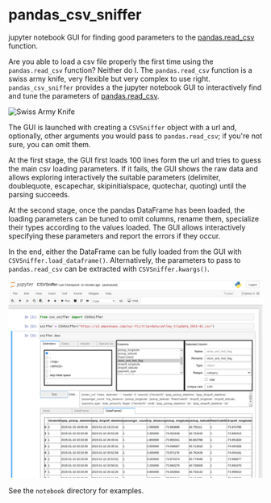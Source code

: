 # pandas_csv_sniffer
jupyter notebook GUI for finding good parameters to the [pandas.read_csv](https://pandas.pydata.org/docs/reference/api/pandas.read_csv.html) function.

Are you able to load a csv file properly the first time using the `pandas.read_csv` function? Neither do I.
The `pandas.read_csv` function is a swiss army knife, very flexible but very complex to use right.
`pandas_csv_sniffer` provides a the jupyter notebook GUI to interactively find and tune the parameters of [pandas.read_csv](https://pandas.pydata.org/docs/reference/api/pandas.read_csv.html).

![Swiss Army Knife](https://upload.wikimedia.org/wikipedia/commons/thumb/3/37/Victorinox_Swiss_Army_SwissChamp_XAVT.jpg/640px-Victorinox_Swiss_Army_SwissChamp_XAVT.jpg)


The GUI is launched with creating a  `CSVSniffer` object with a url and, optionally, other arguments you would pass to `pandas.read_csv`; if you're not sure, you can omit them.

At the first stage, the GUI first loads 100 lines form the url and tries to guess the main csv loading parameters. If it fails, the GUI shows the raw data and allows exploring interactively the suitable parameters (delimiter, doublequote, escapechar, skipinitialspace, quotechar, quoting) until the parsing succeeds.

At the second stage, once the pandas DataFrame has been loaded, the loading parameters can be tuned to omit columns, rename them, specialize their types according to the values loaded. The GUI allows interactively specifying these parameters and report the errors if they occur.

In the end, either the DataFrame can be fully loaded from the GUI with `CSVSniffer.load_dataframe()`. Alternatively, the parameters to pass to `pandas.read_csv` can be extracted with `CSVSniffer.kwargs()`.

![pandas_csv_sniffer](./pandas_csv_sniffer.png)

See the `notebook` directory for examples.
